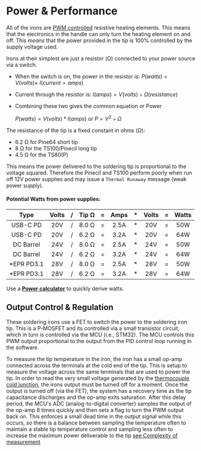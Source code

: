 # Power & Performance

All of the irons are [PWM controlled](https://www.digikey.com/en/blog/pulse-width-modulation#) resistive heating elements.
This means that the electronics in the handle can only turn the heating element on and off.
This *means* that the power provided in the tip is 100% controlled by the supply voltage used.

Irons at their simplest are just a resistor (Ω) connected to your power source via a switch.

- When the switch is on, the power in the resistor is: $P(watts) = V(volts) \times\ I(current=amps)$
- Current through the resistor is:  $I(amps) = V(volts) ÷ Ω (resistance)$
- Combining these two gives the common equation or Power

   $P(watts) = V(volts) * I(amps)$ or $P = V^2 ÷ Ω$

The resistance of the tip is a fixed constant in ohms (Ω):
- 6.2 Ω for Pine64 short tip
- 8 Ω for the TS100/Pinecil long tip
- 4.5 Ω for the TS80(P)

This means the power delivered to the soldering tip is proportional to the voltage squared.
Therefore the Pinecil and TS100 perform poorly when run off 12V power supplies and may issue a `Thermal Runaway` message (weak power supply).

#### Potential Watts from power supplies:

| Type         | Volts| / | Tip Ω | = |  Amps | * | Volts | = | Watts |
| :----------: | :--: |:-:| :---: |:-:|:-----:|:-:| :---: |:-:|:-----:|
| USB-C PD     | 20V  | / | 8.0 Ω | = |  2.5A | * |  20V  | = |  50W  |
| USB-C PD     | 20V  | / | 6.2 Ω | = |  3.2A | * |  20V  | = |  64W  |
| DC Barrel    | 24V  | / | 8.0 Ω | = |  2.5A | * |  24V  | = |  50W  |
| DC Barrel    | 24V  | / | 6.2 Ω | = |  3.2A | * |  24V  | = |  64W  |
| \*EPR PD3.1  | 28V  | / | 8.0 Ω | = |  2.5A | * |  28V  | = |  50W  |
| \*EPR PD3.1  | 28V  | / | 6.2 Ω | = |  3.2A | * |  28V  | = |  64W  |

Use a **[Power calculator](https://www.rapidtables.com/calc/electric/power-calculator.html#dc)** to quickly derive watts.

## Output Control & Regulation

These soldering irons use a FET to switch the power to the soldering iron tip. This is a P-MOSFET and its controlled via a small transistor circuit, which in turn is controlled via the MCU (i.e., STM32). The MCU controls this PWM output proportional to the output from the PID control loop running in the software.

To measure the tip temperature in the iron, the iron has a small op-amp connected across the terminals at the cold end of the tip. This is setup to measure the voltage across the same terminals that are used to power the tip. In order to read the very small voltage generated by the [thermocouple cold junction](/Documentation/Temperature.md), the irons output must be turned off for a moment.
Once the output is turned off (via the FET), the system has a recovery time as the tip capacitance discharges and the op-amp exits saturation. After this delay period, the MCU's ADC (analog-to-digital converter) samples the output of the op-amp 8 times quickly and then sets a flag to turn the PWM output back on.
This enforces a small dead time in the output signal while this occurs, so there is a balance between sampling the temperature often to maintain a stable tip temperature control and sampling less often to increase the maximum power deliverable to the tip [see Complexity of measurement](Documentation/Temperature.md#complexity-of-measurement)


